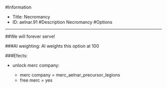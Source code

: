 #Information
 - Title: Necromancy
 - ID: aelnar.91
#Description
Necromancy
#Options

___
##We will forever serve!

###AI weighting:
AI weights this option at 100


###Efects:<ul><li>unlock merc company:</li><ul><li>merc company = merc_aelnar_precursor_legions</li><li>free merc = yes</li></ul></ul>
